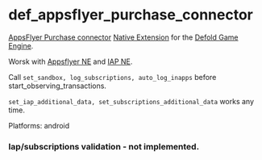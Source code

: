 # def_appsflyer_purchase_connector

[AppsFlyer Purchase connector](https://dev.appsflyer.com/hc/docs/purchase-connector-android) [Native Extension](https://www.defold.com/manuals/extensions/) for the [Defold Game Engine](https://www.defold.com).

Worsk with [Appsflyer NE](https://github.com/AGulev/defold-extension-appsflyer) and [IAP NE](https://github.com/defold/extension-iap).


Call `set_sandbox, log_subscriptions, auto_log_inapps` before start_observing_transactions.

`set_iap_additional_data, set_subscriptions_additional_data` works any time.

Platforms: android

### Iap/subscriptions validation - not implemented.